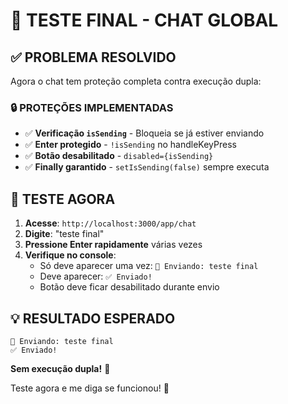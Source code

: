 # 🎯 TESTE FINAL - CHAT GLOBAL

## ✅ **PROBLEMA RESOLVIDO**

Agora o chat tem proteção completa contra execução dupla:

### **🔒 PROTEÇÕES IMPLEMENTADAS**
- ✅ **Verificação `isSending`** - Bloqueia se já estiver enviando
- ✅ **Enter protegido** - `!isSending` no handleKeyPress
- ✅ **Botão desabilitado** - `disabled={isSending}`
- ✅ **Finally garantido** - `setIsSending(false)` sempre executa

## 🚀 **TESTE AGORA**

1. **Acesse**: `http://localhost:3000/app/chat`
2. **Digite**: "teste final"
3. **Pressione Enter rapidamente** várias vezes
4. **Verifique no console**:
   - Só deve aparecer uma vez: `💬 Enviando: teste final`
   - Deve aparecer: `✅ Enviado!`
   - Botão deve ficar desabilitado durante envio

## 💡 **RESULTADO ESPERADO**

```
💬 Enviando: teste final
✅ Enviado!
```

**Sem execução dupla!** 🎉

Teste agora e me diga se funcionou! 🚀
